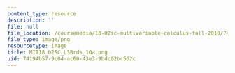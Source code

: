 ```yaml
---
content_type: resource
description: ''
file: null
file_location: /coursemedia/18-02sc-multivariable-calculus-fall-2010/74194b579c04ac6043e39bdc02bc502c_MIT18_02SC_L3Brds_10a.png
file_type: image/png
resourcetype: Image
title: MIT18_02SC_L3Brds_10a.png
uid: 74194b57-9c04-ac60-43e3-9bdc02bc502c
---
```

